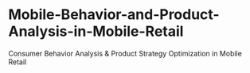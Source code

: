 # Mobile-Behavior-and-Product-Analysis-in-Mobile-Retail
Consumer Behavior Analysis &amp; Product Strategy Optimization in Mobile Retail
